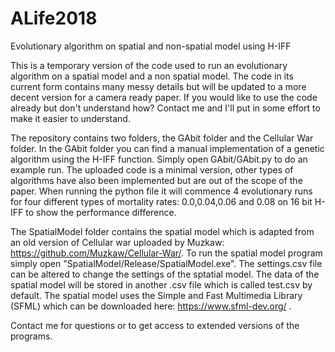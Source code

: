 # ALife2018
Evolutionary algorithm on spatial and non-spatial model using H-IFF

This is a temporary version of the code used to run an evolutionary algorithm on a spatial model and a non spatial model. 
The code in its current form contains many messy details but will be updated to a more decent version for a camera ready paper. 
If you would like to use the code already but don't understand how? Contact me and I'll put in some effort to make it easier to understand. 

The repository contains two folders, the GAbit folder and the Cellular War folder. 
In the GAbit folder you can find a manual implementation of a genetic algorithm using the H-IFF function. 
Simply open GAbit/GAbit.py to do an example run. 
The uploaded code is a minimal version, other types of algorithms have also been implemented but are out of the scope of the paper. 
When running the python file it will commence 4 evolutionary runs for four different types of mortality rates: 0.0,0.04,0.06 and 0.08 on 16 bit H-IFF to show the performance difference. 

The SpatialModel folder contains the spatial model which is adapted from an old version of Cellular war uploaded by Muzkaw: https://github.com/Muzkaw/Cellular-War/.
To run the spatial model program simply open "SpatialModel/Release/SpatialModel.exe". 
The settings.csv file can be altered to change the settings of the sptatial model. 
The data of the spatial model will be stored in another .csv file which is called test.csv by default. 
The spatial model uses the Simple and Fast Multimedia Library (SFML) which can be downloaded here: https://www.sfml-dev.org/ .

Contact me for questions or to get access to extended versions of the programs.  

